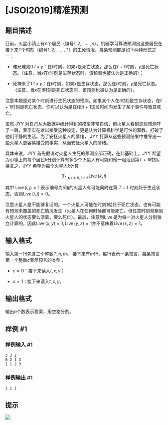 # [JSOI2019]精准预测

## 题目描述

目前，火星小镇上有$n$个居民（编号$1,2,……,n$）。机器学习算法预测出这些居民在接下来$T$个时刻（编号$1,2,……,T$）的生死情况，每条预测都是如下两种形式之一：

- 难兄难弟$0$ $t$ $x$ $y$：在$t$时刻，如果$x$是死亡状态，那么在$t+1$时刻，$y$是死亡状态。（注意，当$x$在$t$时刻是生存状态时，该预测也被认为是正确的）；

- 死神来了$1$ $t$ $x$ $y$：在$t$时刻，如果$x$是生存状态，那么在$t$时刻，$y$是死亡状态。（注意，当$x$在$t$时刻是死亡状态时，该预测也被认为是正确的）。

注意本题是对某个时刻进行生死状态的预测，如果某个人在$t$时刻是生存状态，在$t+1$时刻是死亡状态，你可以认为是在$t$到$t+1$这段时间内发生了某个事件导致其死亡。

虽然 JYY 对自己从大数据中统计得到的模型非常自信，但火星人看到这些预测吓了一跳，表示实在难以接受这种设定，更是认为计算机科学是可怕的邪教，打破了他们平静的生活。为了安抚火星人的情绪， JYY 打算从这些预测结果中推导出一些火星人更容易接受的事实，从而安抚火星人的情绪。

具体来说，JYY 首先假设对火星人生死的预测全部正确，在此基础上，JYY 希望为小镇上的每个居民$k$分别计算有多少个火星人有可能和他一起活到第$T+1$时刻，换言之，JYY 希望为每个火星人$k$计算

$$\sum_{1 \leq i \leq n,i \neq k} \operatorname{Live}(k,i)$$

其中 $\operatorname{Live}(i,j)=1$ 表示编号为$i$和$j$的火星人有可能同时在第 $T+1$ 时刻处于生还状态，否则$\operatorname{Live}(i,j)=0$。

注意火星人是不能够复活的。一个火星人可能在时刻$1$就处于死亡状态，也有可能有预测未覆盖的死亡情况发生（火星人在任何时候都可能死亡，但任意时刻观察到火星人的状态要么活着，要么死亡）。最后，注意到$\operatorname{Live}$是为每一对火星人分别独立计算的，因此$\operatorname{Live}(x,y)=1,\operatorname{Live}(y,z)=1$并不意味着$\operatorname{Live}(x,z)=1$。

## 输入格式

输入第一行包含三个整数$T,n,m$。
接下来有$m$行，每行表示一条预言，每条预言第一个整数$c$表示预言的类型：

- $c=0$：接下来读入$t,x,y$；

- $c=1$：接下来读入$t,x,y$。

## 输出格式

输出$n$个数表示答案，用空格分割。

## 样例 #1

### 样例输入 #1
```
3 3 2
0 2 1 3
1 1 2 3
```

### 样例输出 #1

```
2 1 1
```

## 提示

![](https://cdn.luogu.com.cn/upload/pic/57734.png)
